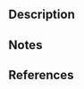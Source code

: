 <!--
Please remove unused headings
-->
## Description
<!--
Description for issue.
Please write this as detail as possible.

It means,
1. For bug reporting, please provide a way to reproducing bug.
2. For issue related with refactoring, please explicitly give reasoning about why we need those refactoring.
3. For feature introducing, please check and provide an information about whether feature is from plan or not.
-->

## Notes
<!--
Notes for missing points or additional comments for described issue.

This can include some warnings, information should be known, something hard to describe, ...

If you use only one note, please change heading to `Note`.
-->

<!--
Feel free to add additional headings for more detail issue like following.
## Screenshot for Bug
-->

## References
<!--
Gives links for references

If you use only one reference, please change heading to `Reference`.
-->
